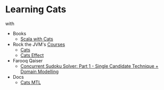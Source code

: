 # Learning Cats

with

- Books
  - [Scala with Cats](https://underscore.io/books/scala-with-cats/)
- Rock the JVM's [Courses](https://rockthejvm.com)
  - [Cats](https://rockthejvm.com/p/cats)
  - [Cats Effect](https://rockthejvm.com/p/cats-effect)
- Farooq Qaiser
  - [Concurrent Sudoku Solver: Part 1 - Single Candidate Technique + Domain Modelling](https://medium.com/@fqaiser94/concurrent-sudoku-solver-part-1-single-candidate-technique-domain-modelling-6c885a1e4ef3)
- Docs
  - [Cats MTL](https://typelevel.org/cats-mtl)


